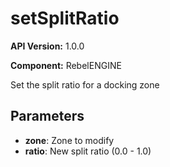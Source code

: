 # setSplitRatio

**API Version:** 1.0.0

**Component:** RebelENGINE

Set the split ratio for a docking zone

## Parameters

- **zone**: Zone to modify
- **ratio**: New split ratio (0.0 - 1.0)

